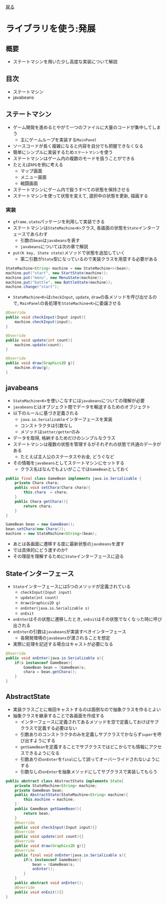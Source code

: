 [戻る](java_game.md)

# ライブラリを使う:発展

## 概要
- ステートマシンを用いた少し高度な実装について解説
<!-- またその他ライブラリ内に定義されてあるクラスについてできるだけ解説-->

## 目次
- ステートマシン
- javabeans

<!--

- UI
- ファイル入出力
- 音楽

-->

## ステートマシン
- ゲーム開発を進めるとやがて一つのファイルに大量のコードが集中してしまう
	- 主にゲームループを実装する`MainPanel`
- ソースコードが長く複雑になると内容を自分でも把握できなくなる
- 簡単にシンプルに実装するため`ステートマシン`を使う
- ステートマシンはゲーム内の複数のモードを扱うことができる
- たとえば`RPG`を例に考える
	- マップ画面
	- メニュー画面
	- 戦闘画面
- ステートマシンにゲーム内で扱うすべての状態を保持させる
- ステートマシンを使って状態を変えて, 選択中の状態を更新, 描画する

### 実装
- `gframe.state`パッケージを利用して実装できる
- ステートマシンは`StateMachine<K>`クラス, 各画面の状態を`State`インターフェースであらわす
	- 引数の`bean`は`javabeans`を表す
	- `javabeans`については次の章で解説
- `put(K key, State state)`メソッドで状態を追加していく
	- 第二引数が`State`型になっているので実装クラスを用意する必要がある

```java
StateMachine<String> machine = new StateMachine<>(bean);
machine.put("start", new StartState(machine));
machine.put("menu", new MenuState(machine));
machine.put("battle", new BattleState(machine));
machine.change("start");
```

- `StateMachine<K>`は`checkInput`, `update`, `draw`の各メソッドを呼び出せるので, `MainPanel`の各処理を`StateMachine<K>`に委譲させる

```java
@Override
public void checkInput(Input input){
	machine.checkInput(input);
}

@Override
public void update(int count){
	machine.update(count);
}

@Override
public void draw(Graphics2D g){
	machine.draw(g);
}
```

## javabeans
- `StateMachine<K>`を使いこなすには`javabeans`についての理解が必要
- `javabeans`とはオブジェクト間でデータを輸送するためのオブジェクト
- 以下のルールに基づき定義される
	- `java.io.Serializable`インターフェースを実装
	- コンストラクタは引数なし
	- メソッドは`setter/getter`のみ
- データを取得, 格納するためだけのシンプルなクラス
- ステートマシンは複数の状態を管理するがそれぞれの状態で共通のデータがある
	- たとえば主人公のステータスやお金, どうぐなど
- その情報を`javabeans`としてステートマシンにセットする
	- クラス名はなんでもよいがここでは`GameBean`としておく

```java
public final class GameBean implements java.io.Serializable {
	private Chara chara;
	public void setChara(Chara chara){
		this.chara  = chara;
	}
	public Chara getChara(){
		return chara;
	}
}
```

```java
GameBean bean = new GameBean();
bean.setChara(new Chara());
machine = new StateMachine<String>(bean);
```

- あとは各画面に遷移する度に最新状態の`javabeans`を渡す
- では具体的にどう渡すのか?
- その理屈を理解するために`State`インターフェースに迫る

## Stateインターフェース
- `State`インターフェースには5つのメソッドが定義されている
	- `checkInput(Input input)`
	- `update(int count)`
	- `draw(Graphics2D g)`
	- `onEnter(java.io.Serializable s)`
	- `onExit`
- `onEnter`はその状態に遷移したとき, `onExit`はその状態でなくなった時に呼び出される
- `onEnter`の引数は`javabeans`が実装すべきインターフェース
	- 各開発環境の`javabeans`が渡されることを想定
- 実際に処理を記述する場合はキャストが必要になる

```java
@Override
public void onEnter(java.io.Serializable s){
	if(s instanceof GameBean){
		GameBean bean = (GameBean)s;
		chara = bean.getChara();
	}
}
```

## AbstractState
- 実装クラスごとに毎回キャストするのは面倒なので抽象クラスを作るとよい
- 抽象クラスを継承することで各画面を作成する
	- インターフェースに定義されてあるメソッドを空で定義しておけばサブクラスで定義する必要はない
	- 引数ありのコンストラクタのみを定義しサブクラスでかならず`super`を呼び出すようにする
	- `getGameBean`を定義することでサブクラスではどこからでも情報にアクセスできるようになる
	- 引数ありの`onEnter`を`final`にして誤ってオーバーライドされないようにする
	- 引数なしの`onEnter`を抽象メソッドにしてサブクラスで実装してもらう

```java
public abstract class AbstractState implements State{
	private StateMachine<String> machine;
	private GameBean bean;
	public AbstractState(StateMachine<String> machine){
		this.machine = machine;
	}
	public GameBean getGameBean(){
		return bean;
	}
	@Override
	public void checkInput(Input input){}
	@Override
	public void update(int count){}
	@Override
	public void draw(Graphics2D g){}
	@Override
	public final void onEnter(java.io.Serializable s){
		if(s instanceof GameBean){
			bean = (GameBean)s;
			onEnter();
		}
	}
	public abstract void onEnter();
	@Override
	public void onExit(){}
}
```

<!--
## UI
- `gframe.ui`パッケージ
- MessageWindow
- Menu

## ファイル入出力
- gframe.io

## 音楽
- midiファイルの再生

### midi(.mid)
- 楽譜の情報が格納されている

### SoundFont(.sf2)
- 楽器の音色の情報が格納されている
- midiファイルと組み合わせる

### gframe.sound.Midi
- midiファイルの読み込み, soundfontの読み込み, 再生などができる

-->
